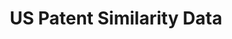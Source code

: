 ---
citation: "\n@misc{whalen_us_2019,\n\ttitle = {{US} {Patent} {Similarity} {Data}},\n\turl
  = {https://zenodo.org/record/3552078},\n\tabstract = {Pairwise semantic similarity
  measures for US utility patents. Includes measures for citing/cited patent pairs,
  100 most-similar patents for each patent, and doc2vec vectors for each patent.},\n\turldate
  = {2021-09-15},\n\tpublisher = {Zenodo},\n\tauthor = {Whalen, Ryan and Lungeanu,
  Alina and DeChurch, Leslie and Contractor, Noshir},\n\tmonth = nov,\n\tyear = {2019},\n\tdoi
  = {10.5281/zenodo.3552078},\n\tnote = {type: dataset},\n\tkeywords = {patents, intellectual
  property, innovation, semantic similarity, empirical legal studies},\n}\n"
code: None
description: Pairwise semantic similarity measures for US utility patents. Includes
  measures for citing/cited patent pairs, 100 most-similar patents for each patent,
  and doc2vec vectors for each patent.
documentation: Pairwise semantic similarity measures for US utility patents. Includes
  measures for citing/cited patent pairs, 100 most-similar patents for each patent,
  and doc2vec vectors for each patent.
doi: '10.5281/zenodo.3552078

  '
error_metrics: None
record_creation_timestamp: 09/15/2021, 05:50:18
shortname: us_patent_similarity
tags: patents, intellectual property, innovation, semantic similarity, empirical legal
  studies, patents, similarity
terms_of_use: ' Creative Commons Attribution 4.0 International'
timeframe: None
title: US Patent Similarity Data
url: https://zenodo.org/record/3552078
uuid: 868eaad1-3c6a-4730-a70f-853996962d39
versioning: 'Yes'
---